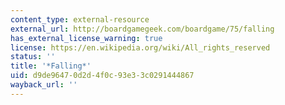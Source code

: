 ```yaml
---
content_type: external-resource
external_url: http://boardgamegeek.com/boardgame/75/falling
has_external_license_warning: true
license: https://en.wikipedia.org/wiki/All_rights_reserved
status: ''
title: '*Falling*'
uid: d9de9647-0d2d-4f0c-93e3-3c0291444867
wayback_url: ''
---
```


